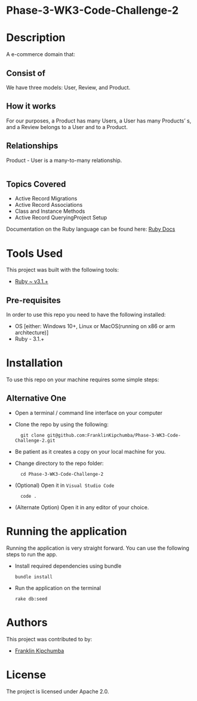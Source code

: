 # Phase-3-WK3-Code-Challenge-2

# Description
A e-commerce domain that: 
 ## Consist of
 We have three models: User, Review, and Product.
 ## How it works
 For our purposes, a Product has many Users, a User has many Products’ s, and a Review belongs to a User and to a Product.
 ## Relationships
 Product - User is a many-to-many relationship.
       
<img scr="ERD.png" width="200">    

 ## Topics Covered
 - Active Record Migrations
 - Active Record Associations
 - Class and Instance Methods
 - Active Record QueryingProject Setup

Documentation on the Ruby language can be found here: [Ruby Docs](https://docs.ruby-lang.org/en/3.1/)
 

# Tools Used
This project was built with the following tools:

- [Ruby ~ v3.1.+](https://www.ruby-lang.org/en/)

 ## Pre-requisites
In order to use this repo you need to have the following installed:

- OS [either: Windows 10+, Linux or MacOS(running on x86 or arm architecture)]
- Ruby - 3.1.+

# Installation

To use this repo on your machine requires some simple steps:

 ## Alternative One

- Open a terminal / command line interface on your computer
- Clone the repo by using the following:

        git clone git@github.com:FranklinKipchumba/Phase-3-WK3-Code-Challenge-2.git

- Be patient as it creates a copy on your local machine for you.
- Change directory to the repo folder:

        cd Phase-3-WK3-Code-Challenge-2

- (Optional) Open it in ``Visual Studio Code``

        code .

- (Alternate Option) Open it in any editor of your choice.

# Running the application

Running the application is very straight forward. You can use the following steps to run the app.

- Install required dependencies using bundle

      bundle install

- Run the application on the terminal

      rake db:seed

# Authors
This project was contributed to by:
- [Franklin Kipchumba](https://github.com/FranklinKipchumba)

# License
The project is licensed under Apache 2.0.